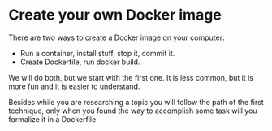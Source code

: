 # Create your own Docker image


There are two ways to create a Docker image on your computer:


* Run a container, install stuff, stop it, commit it.
* Create Dockerfile, run docker build.


We will do both, but we start with the first one.
It is less common, but it is more fun and it is easier to understand.

Besides while you are researching a topic you will follow the path of the first
technique, only when you found the way to accomplish some task will you formalize it in a Dockerfile.


